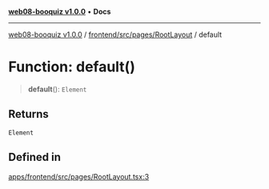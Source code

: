 [**web08-booquiz v1.0.0**](../../../../../README.md) • **Docs**

***

[web08-booquiz v1.0.0](../../../../../modules.md) / [frontend/src/pages/RootLayout](../README.md) / default

# Function: default()

> **default**(): `Element`

## Returns

`Element`

## Defined in

[apps/frontend/src/pages/RootLayout.tsx:3](https://github.com/boostcampwm-2024/web08-BooQuiz/blob/7e828c98e22bdcb5cd4d46c7c476fd54ffa246ae/apps/frontend/src/pages/RootLayout.tsx#L3)

